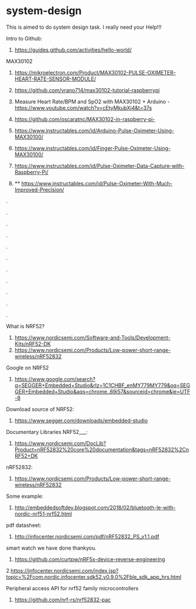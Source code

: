 # system-design

This is aimed to do system design task. I really need your Help!!!

Intro to Github:
1. https://guides.github.com/activities/hello-world/

MAX30102
1. https://mikroelectron.com/Product/MAX30102-PULSE-OXIMETER-HEART-RATE-SENSOR-MODULE/

2. https://github.com/vrano714/max30102-tutorial-raspberrypi

3. Measure Heart Rate/BPM and SpO2 with MAX30102 + Arduino - https://www.youtube.com/watch?v=cEtyMkubXj4&t=37s

4. https://github.com/oscaratnc/MAX30102-in-raspberry-pi-

5. https://www.instructables.com/id/Arduino-Pulse-Oximeter-Using-MAX30100/

6. https://www.instructables.com/id/Finger-Pulse-Oximeter-Using-MAX30100/

7. https://www.instructables.com/id/Pulse-Oximeter-Data-Capture-with-Raspberry-Pi/

8. ** https://www.instructables.com/id/Pulse-Oximeter-With-Much-Improved-Precision/











.

.

.

.

.

.

.

.

.

.

.

What is NRF52?
1. https://www.nordicsemi.com/Software-and-Tools/Development-Kits/nRF52-DK
2. https://www.nordicsemi.com/Products/Low-power-short-range-wireless/nRF52832

Google on NRF52
1. https://www.google.com/search?q=SEGGER+Embedded+Studio&rlz=1C1CHBF_enMY779MY779&oq=SEGGER+Embedded+Studio&aqs=chrome..69i57&sourceid=chrome&ie=UTF-8

Download source of NRF52:
1. https://www.segger.com/downloads/embedded-studio

Documentary Libraries NRF52___:
1. https://www.nordicsemi.com/DocLib?Product=nRF52832%20core%20documentation&tags=nRF52832%2CnRF52+DK

nRF52832:
1. https://www.nordicsemi.com/Products/Low-power-short-range-wireless/nRF52832

Some example:
1. http://embeddedsoftdev.blogspot.com/2018/02/bluetooth-le-with-nordic-nrf51-nrf52.html

pdf datasheet:
1. http://infocenter.nordicsemi.com/pdf/nRF52832_PS_v1.1.pdf

smart watch we have done thankyou.
1. https://github.com/curtpw/nRF5x-device-reverse-engineering

2.https://infocenter.nordicsemi.com/index.jsp?topic=%2Fcom.nordic.infocenter.sdk52.v0.9.0%2Fble_sdk_app_hrs.html

Peripheral access API for nrf52 family microcontrollers
1. https://github.com/nrf-rs/nrf52832-pac

















